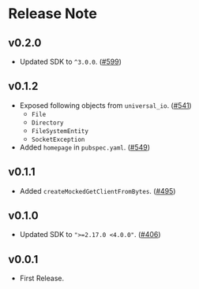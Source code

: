 # Release Note

## v0.2.0

- Updated SDK to `^3.0.0`. ([#599](https://github.com/myConsciousness/atproto.dart/issues/599))

## v0.1.2

- Exposed following objects from `universal_io`. ([#541](https://github.com/myConsciousness/atproto.dart/issues/541))
  - `File`
  - `Directory`
  - `FileSystemEntity`
  - `SocketException`
- Added `homepage` in `pubspec.yaml`. ([#549](https://github.com/myConsciousness/atproto.dart/issues/549))

## v0.1.1

- Added `createMockedGetClientFromBytes`. ([#495](https://github.com/myConsciousness/atproto.dart/issues/495))

## v0.1.0

- Updated SDK to `">=2.17.0 <4.0.0"`. ([#406](https://github.com/myConsciousness/atproto.dart/issues/406))

## v0.0.1

- First Release.
